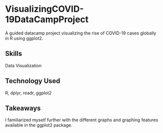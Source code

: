 # VisualizingCOVID-19DataCampProject
A guided datacamp project visualizing the rise of COVID-19 cases globally in R using ggplot2.
## Skills
Data Visualization

## Technology Used
R, dplyr, readr, ggplot2

## Takeaways
I familiarized myself further with the different graphs and graphing features available in the ggplot2 package.  

